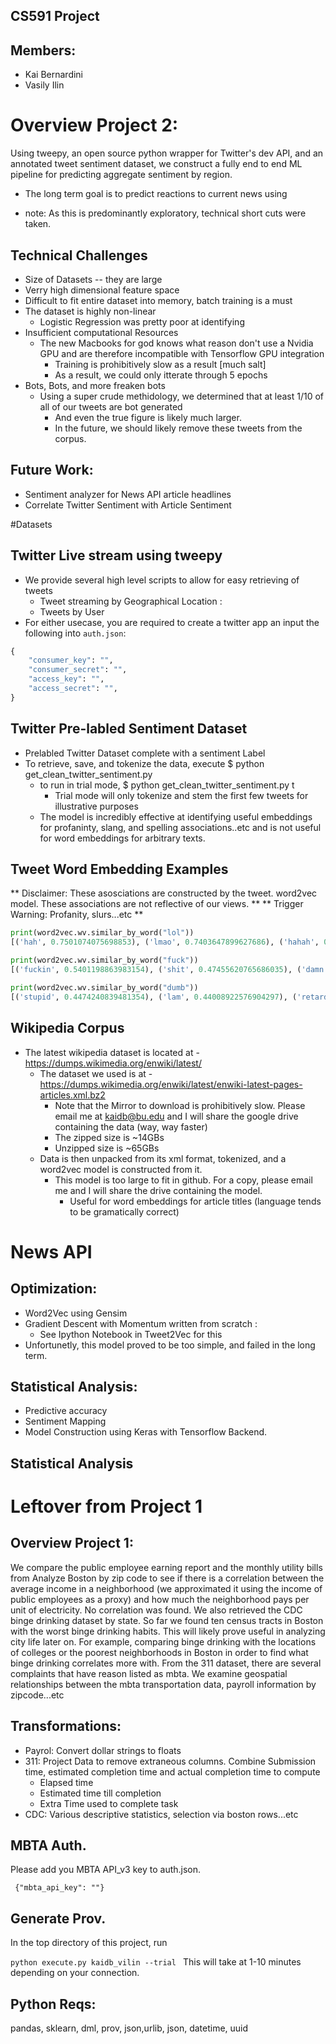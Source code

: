 ## CS591 Project 
## Members:  
- Kai Bernardini
- Vasily Ilin

# Overview Project 2:
Using tweepy, an open source python wrapper for Twitter's dev API, and an annotated tweet sentiment dataset, we
construct a fully end to end ML pipeline for predicting aggregate sentiment by region. 
- The long term goal is to predict reactions to current news using 

- note:  As this is predominantly exploratory,  technical short cuts were taken. 

## Technical Challenges
- Size of Datasets -- they are large
- Verry high dimensional feature space 
- Difficult to fit entire dataset into memory, batch training is a must 
- The dataset is highly non-linear 
    - Logistic Regression was pretty poor at identifying 
- Insufficient computational Resources
    - The new Macbooks for god knows what reason don't use a Nvidia GPU and are therefore incompatible with Tensorflow GPU integration
        - Training is prohibitively slow as a result  [much salt]
        - As a result, we could only itterate through 5 epochs 
- Bots, Bots, and more freaken bots
    - Using a super crude methidology, we determined that at least 1/10 of all of our tweets are bot generated
        - And even the true figure is likely much larger. 
        - In the future, we should likely remove these tweets from the corpus. 
    
## Future Work:
- Sentiment analyzer for News API article headlines
- Correlate Twitter Sentiment with Article Sentiment 



#Datasets

## Twitter Live stream using tweepy
- We provide several high level  scripts to allow for easy retrieving of tweets
    - Tweet streaming by Geographical Location : 
    - Tweets by User
- For either usecase, you are required to create a twitter app an input the following into ```auth.json```:

```python
{ 
    "consumer_key": "",
    "consumer_secret": "",
    "access_key": "",
    "access_secret": "",
}
```

## Twitter Pre-labled Sentiment Dataset 
- Prelabled Twitter Dataset complete with a sentiment Label 
- To retrieve, save, and tokenize the data, execute </code> $ python get_clean_twitter_sentiment.py </code>
    - to run in trial mode, </code> $ python get_clean_twitter_sentiment.py t </code>
        - Trial mode will only tokenize and stem the first few tweets for illustrative purposes
    - The model is incredibly effective at identifying useful embeddings for profaninty, slang, and spelling associations..etc and is not useful for word embeddings for arbitrary texts. 

## Tweet Word Embedding Examples 
** Disclaimer: These asosciations are constructed by the tweet. word2vec model. These associations are not reflective of our views. **
** Trigger Warning: Profanity, slurs...etc **

```python 
print(word2vec.wv.similar_by_word("lol"))
[('hah', 0.7501074075698853), ('lmao', 0.7403647899627686), ('hahah', 0.6293175220489502), ('hahahah', 0.4980482757091522), ('lmfao', 0.4653286337852478), ('heh', 0.46210041642189026), ('cuz', 0.4489451050758362), ('ha', 0.4350995123386383), ('jus', 0.4144180417060852), ('u', 0.41266563534736633)] 
```

```python
print(word2vec.wv.similar_by_word("fuck"))
[('fuckin', 0.5401198863983154), ('shit', 0.47455620765686035), ('damn', 0.47374287247657776), ('eff', 0.4427247643470764), ('ugh', 0.42223554849624634), ('bitch', 0.41461408138275146), ('stupid', 0.39982643723487854), ('screw', 0.37740325927734375), ('wtf', 0.3753121793270111), ('freakin', 0.37031519412994385)]
```

```python
print(word2vec.wv.similar_by_word("dumb"))
[('stupid', 0.4474240839481354), ('lam', 0.44008922576904297), ('retard', 0.3861704468727112), ('smart', 0.3855532705783844), ('weird', 0.37820345163345337), ('gay', 0.3473893404006958), ('funny', 0.33632892370224), ('confus', 0.3293963372707367), ('annoy', 0.3184397220611572), ('bad', 0.2968796491622925)]
```
## Wikipedia Corpus
- The latest wikipedia dataset is located at   -https://dumps.wikimedia.org/enwiki/latest/
    - The dataset we used is at -https://dumps.wikimedia.org/enwiki/latest/enwiki-latest-pages-articles.xml.bz2
        - Note that the Mirror to download is prohibitively slow. Please email me at kaidb@bu.edu and I will share the google drive containing the data (way, way faster)
        - The zipped size is ~14GBs
        - Unzipped size is ~65GBs
    - Data is then unpacked from its xml format, tokenized, and a word2vec model is constructed from it. 
        - This model is too large to fit in github. For a copy, please email me and I will share the drive containing the model. 
            - Useful for word embeddings for article titles (language tends to be gramatically correct)
##

# News API 


## Optimization: 
- Word2Vec using Gensim 
- Gradient Descent with Momentum written from scratch :
    - See Ipython Notebook in Tweet2Vec for this 
- Unfortunetly, this model proved to be too simple, and failed in the long term. 
## Statistical Analysis: 
- Predictive accuracy
- Sentiment Mapping 
- Model Construction using Keras with Tensorflow Backend. 

## Statistical Analysis 







# Leftover from Project 1
 ## Overview Project 1:
We compare the public employee earning report and the monthly utility bills from Analyze Boston by zip code to see if there
is a correlation between the average income in a neighborhood (we approximated it using the income of public employees as a proxy)
and how much the neighborhood pays per unit of electricity. No correlation was found.
We also retrieved the CDC binge drinking dataset by state. So far we found ten census tracts in Boston with the worst binge drinking habits.
This will likely prove useful in analyzing city life later on. For example, comparing binge drinking with the locations of colleges
or the poorest neighborhoods in Boston in order to find what binge drinking correlates more with. From the 311 dataset, there are several complaints that have reason listed as mbta. We examine geospatial relationships between the mbta transportation data, payroll information by zipcode...etc

## Transformations: 
- Payrol: Convert dollar strings to floats
- 311: Project Data to remove extraneous columns. Combine Submission time, estimated completion time  and actual completion time to compute
    - Elapsed time 
    - Estimated time till completion
    - Extra Time used to complete task 
- CDC: Various descriptive statistics, selection via boston rows...etc


## MBTA Auth. 
Please add you MBTA API_v3 key to auth.json. 

<code> {"mbta_api_key": ""}
</code>

## Generate Prov. 
In the top directory of this project, run

<code>python execute.py kaidb_vilin --trial
 </code>
This will take at 1-10 minutes depending on your connection. 
## Python Reqs:
pandas, sklearn, dml, prov, json,urlib, json, datetime, uuid